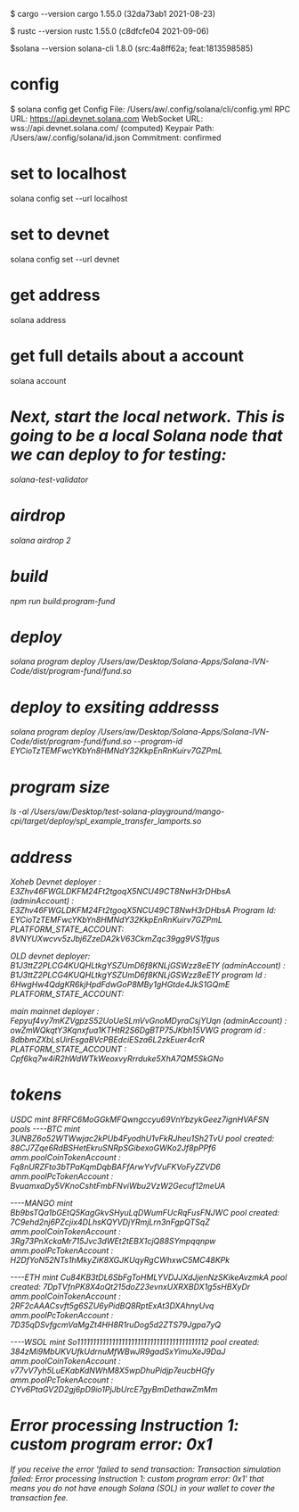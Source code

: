 $ cargo --version
cargo 1.55.0 (32da73ab1 2021-08-23)

$ rustc --version
rustc 1.55.0 (c8dfcfe04 2021-09-06)

$solana --version
solana-cli 1.8.0 (src:4a8ff62a; feat:1813598585)

# config
$ solana config get
Config File: /Users/aw/.config/solana/cli/config.yml
RPC URL: https://api.devnet.solana.com 
WebSocket URL: wss://api.devnet.solana.com/ (computed)
Keypair Path: /Users/aw/.config/solana/id.json 
Commitment: confirmed 

# set to localhost
solana config set --url localhost

# set to devnet
solana config set --url devnet

# get address 
solana address

# get full details about a account
solana account <address from above>

# Next, start the local network. This is going to be a local Solana node that we can deploy to for testing:
solana-test-validator

# airdrop
solana airdrop 2

# build
npm run build:program-fund
# deploy 
solana program deploy /Users/aw/Desktop/Solana-Apps/Solana-IVN-Code/dist/program-fund/fund.so

# deploy to exsiting addresss
solana program deploy /Users/aw/Desktop/Solana-Apps/Solana-IVN-Code/dist/program-fund/fund.so --program-id  EYCioTzTEMFwcYKbYn8HMNdY32KkpEnRnKuirv7GZPmL

# program size 
ls -al /Users/aw/Desktop/test-solana-playground/mango-cpi/target/deploy/spl_example_transfer_lamports.so


# address

Xoheb Devnet deployer : E3Zhv46FWGLDKFM24Ft2tgoqX5NCU49CT8NwH3rDHbsA
(adminAccount) : E3Zhv46FWGLDKFM24Ft2tgoqX5NCU49CT8NwH3rDHbsA
Program Id: EYCioTzTEMFwcYKbYn8HMNdY32KkpEnRnKuirv7GZPmL
PLATFORM_STATE_ACCOUNT: 8VNYUXwcvv5zJbj6ZzeDA2kV63CkmZqc39gg9VS1fgus

OLD devnet deployer: B1J3ttZ2PLCG4KUQHLtkgYSZUmD6f8KNLjGSWzz8eE1Y
(adminAccount) : B1J3ttZ2PLCG4KUQHLtkgYSZUmD6f8KNLjGSWzz8eE1Y
program Id : 6HwgHw4QdgKR6kjHpdFdwGoP8MBy1gHGtde4JkS1GQmE
PLATFORM_STATE_ACCOUNT: 

main mainnet 
deployer : Fepyuf4vy7mKZVgpzS52UoUeSLmVvGnoMDyraCsjYUqn
(adminAccount) : owZmWQkqtY3Kqnxfua1KTHtR2S6DgBTP75JKbh15VWG
program id : 8dbbmZXbLsUirEsgaBVcPBEdciESza6L2zkEuer4crR 
PLATFORM_STATE_ACCOUNT : Cpf6kq7w4iR2hWdWTkWeoxvyRrrduke5XhA7QM5SkGNo


# tokens 
USDC  mint 8FRFC6MoGGkMFQwngccyu69VnYbzykGeez7ignHVAFSN
pools 
----BTC mint 3UNBZ6o52WTWwjac2kPUb4FyodhU1vFkRJheu1Sh2TvU
pool created: 88CJ7Zqe6RdBSHetEkruSNRpSGibexoGWKo2Jf8pPPf6
amm.poolCoinTokenAccount : Fq8nURZFto3bTPaKqmDqbBAFfArwYvfVuFKVoFyZZVD6
amm.poolPcTokenAccount : BvuamxaDy5VKnoCshtFmbFNviWbu2VzW2Gecuf12meUA

----MANGO mint  Bb9bsTQa1bGEtQ5KagGkvSHyuLqDWumFUcRqFusFNJWC
pool created: 7C9ehd2nj6PZcjix4DLhsKQYVDjYRmjLrn3nFgpQTSqZ
amm.poolCoinTokenAccount : 3Rg73PnXckaMr715Jvc3dWEt2tEBX1cjQ88SYmpqqnpw
amm.poolPcTokenAccount : H2DfYoN52NTs1hMkyZiK8XGJKUqyRgCWhxwC5MC48KPk

----ETH mint Cu84KB3tDL6SbFgToHMLYVDJJXdJjenNzSKikeAvzmkA
pool created: 7DpTVfnPK8X4oQt215doZ23evnxUXRXBDX1g5sHBXyDr
amm.poolCoinTokenAccount : 2RF2cAAACsvft5g6SZU6yPidBQ8RptExAt3DXAhnyUvq
amm.poolPcTokenAccount : 7D35qDSvfgcmVaMgZt4HH8R1ruDog5d2ZTS79Jgpa7yQ

----WSOL mint So11111111111111111111111111111111111111112
pool created: 384zMi9MbUKVUfkUdrnuMfWBwJR9gadSxYimuXeJ9DaJ
amm.poolCoinTokenAccount : v77vV7yh5LuEKabKdNWhM8X5wpDhuPidjp7eucbHGfy
amm.poolPcTokenAccount : CYv6PtaGV2D2gj6pD9io1PjJbUrcE7gyBmDethawZmMm



# Error processing Instruction 1: custom program error: 0x1
If you receive the error 'failed to send transaction: Transaction simulation failed: Error processing Instruction 1: custom program error: 0x1' that means you do not have enough Solana (SOL) in your wallet to cover the transaction fee.
